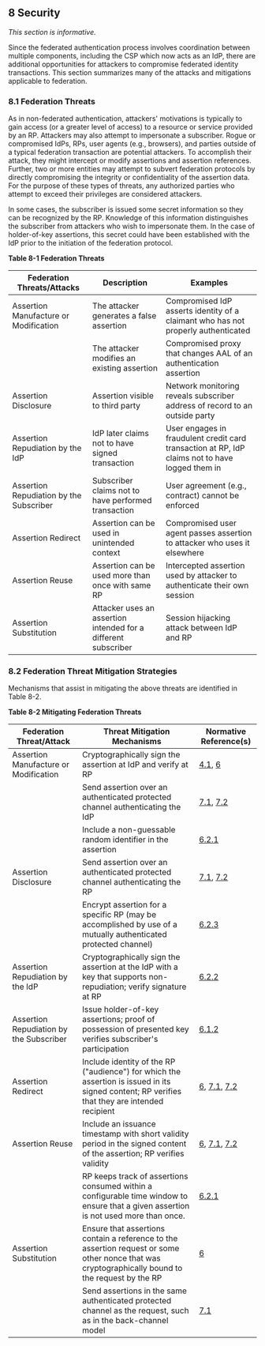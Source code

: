 <a name="security"></a>

## 8 Security

*This section is informative.*

Since the federated authentication process involves coordination between multiple components, including the CSP which now acts as an IdP, there are additional opportunities for attackers to compromise federated identity transactions. This section summarizes many of the attacks and mitigations applicable to federation.

### 8.1 Federation Threats

As in non-federated authentication, attackers' motivations is typically to gain access (or a greater level of access) to a resource or service provided by an RP. Attackers may also attempt to impersonate a subscriber. Rogue or compromised IdPs, RPs, user agents (e.g., browsers), and parties outside of a typical federation transaction are potential attackers. To accomplish their attack, they might intercept or modify assertions and assertion references. Further, two or more entities may attempt to subvert federation protocols by directly compromising the integrity or confidentiality of the assertion data. For the purpose of these types of threats, any authorized parties who attempt to exceed their privileges are considered attackers.

In some cases, the subscriber is issued some secret information so they can be recognized by the RP. Knowledge of this information distinguishes the subscriber from attackers who wish to impersonate them. In the case of holder-of-key assertions, this secret could have been established with the IdP prior to the initiation of the federation protocol.

<div class="text-center" markdown="1">

**Table 8-1 Federation Threats**

</div>

| **Federation Threats/Attacks**  | **Description**  | **Examples** |
|---------------------------------|------------------|--------------|
| Assertion Manufacture or Modification | The attacker generates a false assertion | Compromised IdP asserts identity of a claimant who has not properly authenticated |
| | The attacker modifies an existing assertion | Compromised proxy that changes AAL of an authentication assertion |
| Assertion Disclosure | Assertion visible to third party | Network monitoring reveals subscriber address of record to an outside party |
| Assertion Repudiation by the IdP | IdP later claims not to have signed transaction | User engages in fraudulent credit card transaction at RP, IdP claims not to have logged them in |
| Assertion Repudiation by the Subscriber | Subscriber claims not to have performed transaction | User agreement (e.g., contract) cannot be enforced |
| Assertion Redirect | Assertion can be used in unintended context | Compromised user agent passes assertion to attacker who uses it elsewhere |
| Assertion Reuse | Assertion can be used more than once with same RP | Intercepted assertion used by attacker to authenticate their own session |
| Assertion Substitution | Attacker uses an assertion intended for a different subscriber | Session hijacking attack between IdP and RP |

### 8.2 Federation Threat Mitigation Strategies

Mechanisms that assist in mitigating the above threats are identified in Table 8-2.

<div class="text-center" markdown="1">

**Table 8-2 Mitigating Federation Threats**

</div>

| **Federation Threat/Attack** | **Threat Mitigation Mechanisms** | **Normative Reference(s)** |
|------------------------------|----------------------------------|---|
| Assertion Manufacture or Modification | Cryptographically sign the assertion at IdP and verify at RP | [4.1](#key-mgmt), [6](#assertions) |
| | Send assertion over an authenticated protected channel authenticating the IdP | [7.1](#back-channel), [7.2](#front-channel) |
| | Include a non-guessable random identifier in the assertion | [6.2.1](#assertion-id) |
| Assertion Disclosure | Send assertion over an authenticated protected channel authenticating the RP | [7.1](#back-channel), [7.2](#front-channel) |
| | Encrypt assertion for a specific RP (may be accomplished by use of a mutually authenticated protected channel) | [6.2.3](#encrypted-assertion) |
| Assertion Repudiation by the IdP | Cryptographically sign the assertion at the IdP with a key that supports non-repudiation; verify signature at RP | [6.2.2](#signed-assertion) |
| Assertion Repudiation by the Subscriber | Issue holder-of-key assertions; proof of possession of presented key verifies subscriber's participation | [6.1.2](#holderofkey) |
| Assertion Redirect | Include identity of the RP ("audience") for which the assertion is issued in its signed content; RP verifies that they are intended recipient | [6](#assertions), [7.1](#back-channel), [7.2](#front-channel) |
| Assertion Reuse | Include an issuance timestamp with short validity period in the signed content of the assertion; RP verifies validity | [6](#assertions), [7.1](#back-channel), [7.2](#front-channel) |
| | RP keeps track of assertions consumed within a configurable time window to ensure that a given assertion is not used more than once. | [6.2.1](#assertion-id) |
| Assertion Substitution | Ensure that assertions contain a reference to the assertion request or some other nonce that was cryptographically bound to the request by the RP | [6](#assertions) |
| | Send assertions in the same authenticated protected channel as the request, such as in the back-channel model |[7.1](#back-channel)|

